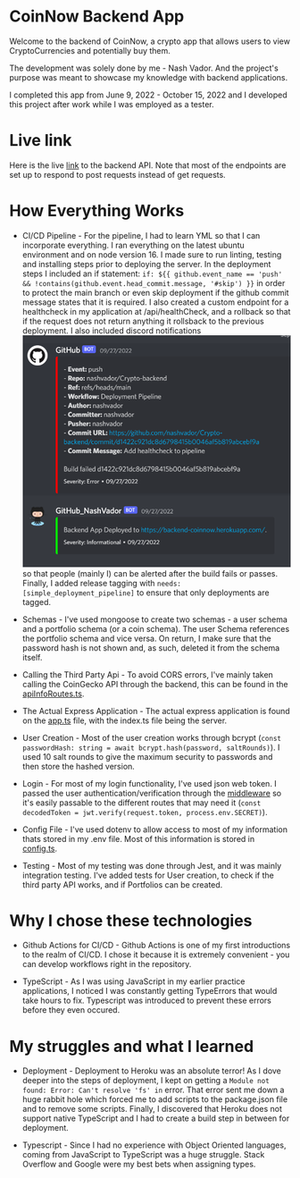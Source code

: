 # CoinNow Backend App

Welcome to the backend of CoinNow, a crypto app that allows users to view CryptoCurrencies and potentially buy them.

The development was solely done by me - Nash Vador. And the project's purpose was meant to showcase my knowledge with backend applications.

I completed this app from June 9, 2022 - October 15, 2022 and I developed this project after work while I was employed as a tester.

# Live link

Here is the live [link](https://backend-coinnow.herokuapp.com/) to the backend API. Note that most of the endpoints are set up to respond to post requests instead of get requests.

# How Everything Works

- CI/CD Pipeline - For the pipeline, I had to learn YML so that I can incorporate everything. I ran everything on the latest ubuntu environment and on node version 16. I made sure to run linting, testing and installing steps prior to deploying the server. In the deployment steps I included an if statement: `if: ${{ github.event_name == 'push' && !contains(github.event.head_commit.message, '#skip') }}` in order to protect the main branch or even skip deployment if the github commit message states that it is required. I also created a custom endpoint for a healthcheck in my application at /api/healthCheck, and a rollback so that if the request does not return anything it rollsback to the previous deployment. I also included discord notifications![notifications](./img/discordCICDnotif.png) so that people (mainly I) can be alerted after the build fails or passes. Finally, I added release tagging with `needs: [simple_deployment_pipeline]` to ensure that only deployments are tagged.

- Schemas - I've used mongoose to create two schemas - a user schema and a portfolio schema (or a coin schema). The user Schema references the portfolio schema and vice versa. On return, I make sure that the password hash is not shown and, as such, deleted it from the schema itself.

- Calling the Third Party Api - To avoid CORS errors, I've mainly taken calling the CoinGecko API through the backend, this can be found in the [apiInfoRoutes.ts](https://github.com/nashvador/Crypto-backend/blob/main/routes/apiInfoRoutes.ts).

- The Actual Express Application - The actual express application is found on the [app.ts](https://github.com/nashvador/Crypto-backend/blob/main/app.ts) file, with the index.ts file being the server.

- User Creation - Most of the user creation works through bcrypt (`const passwordHash: string = await bcrypt.hash(password, saltRounds)`). I used 10 salt rounds to give the maximum security to passwords and then store the hashed version.

- Login - For most of my login functionality, I've used json web token. I passed the user authentication/verification through the [middleware](https://github.com/nashvador/Crypto-backend/blob/main/utils/middleware.ts) so it's easily passable to the different routes that may need it (`const decodedToken = jwt.verify(request.token, process.env.SECRET)`).

- Config File - I've used dotenv to allow access to most of my information thats stored in my .env file. Most of this information is stored in [config.ts](https://github.com/nashvador/Crypto-backend/blob/main/utils/config.ts).

- Testing - Most of my testing was done through Jest, and it was mainly integration testing. I've added tests for User creation, to check if the third party API works, and if Portfolios can be created.

# Why I chose these technologies

- Github Actions for CI/CD - Github Actions is one of my first introductions to the realm of CI/CD. I chose it because it is extremely convenient - you can develop workflows right in the repository.

- TypeScript - As I was using JavaScript in my earlier practice applications, I noticed I was constantly getting TypeErrors that would take hours to fix. Typescript was introduced to prevent these errors before they even occured.

# My struggles and what I learned

- Deployment - Deployment to Heroku was an absolute terror! As I dove deeper into the steps of deployment, I kept on getting a `Module not found: Error: Can't resolve 'fs' in` error. That error sent me down a huge rabbit hole which forced me to add scripts to the package.json file and to remove some scripts. Finally, I discovered that Heroku does not support native TypeScript and I had to create a build step in between for deployment.

- Typescript - Since I had no experience with Object Oriented languages, coming from JavaScript to TypeScript was a huge struggle. Stack Overflow and Google were my best bets when assigning types.
